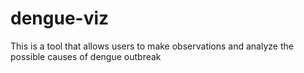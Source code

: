 dengue-viz
==========

This is a tool that allows users to make observations and analyze the possible causes of dengue outbreak
